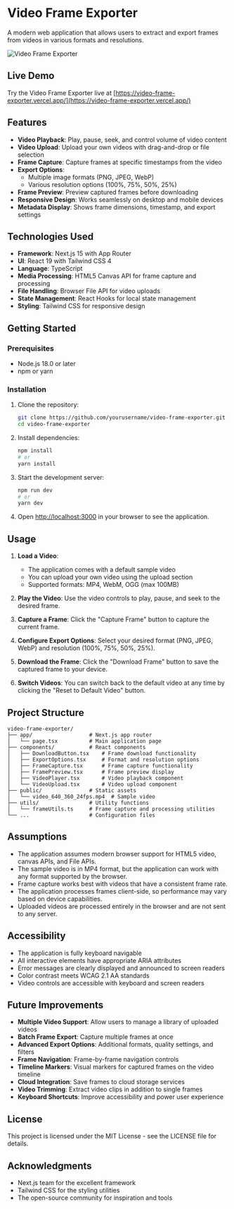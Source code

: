 # Video Frame Exporter

A modern web application that allows users to extract and export frames from videos in various formats and resolutions.

![Video Frame Exporter](https://placehold.co/600x400/333333/FFFFFF?text=Video+Frame+Exporter)

## Live Demo

Try the Video Frame Exporter live at [https://video-frame-exporter.vercel.app/](https://video-frame-exporter.vercel.app/)


## Features

- **Video Playback**: Play, pause, seek, and control volume of video content
- **Video Upload**: Upload your own videos with drag-and-drop or file selection
- **Frame Capture**: Capture frames at specific timestamps from the video
- **Export Options**: 
  - Multiple image formats (PNG, JPEG, WebP)
  - Various resolution options (100%, 75%, 50%, 25%)
- **Frame Preview**: Preview captured frames before downloading
- **Responsive Design**: Works seamlessly on desktop and mobile devices
- **Metadata Display**: Shows frame dimensions, timestamp, and export settings

## Technologies Used

- **Framework**: Next.js 15 with App Router
- **UI**: React 19 with Tailwind CSS 4
- **Language**: TypeScript
- **Media Processing**: HTML5 Canvas API for frame capture and processing
- **File Handling**: Browser File API for video uploads
- **State Management**: React Hooks for local state management
- **Styling**: Tailwind CSS for responsive design

## Getting Started

### Prerequisites

- Node.js 18.0 or later
- npm or yarn

### Installation

1. Clone the repository:
   ```bash
   git clone https://github.com/yourusername/video-frame-exporter.git
   cd video-frame-exporter
   ```

2. Install dependencies:
   ```bash
   npm install
   # or
   yarn install
   ```

3. Start the development server:
   ```bash
   npm run dev
   # or
   yarn dev
   ```

4. Open [http://localhost:3000](http://localhost:3000) in your browser to see the application.

## Usage

1. **Load a Video**: 
   - The application comes with a default sample video
   - You can upload your own video using the upload section
   - Supported formats: MP4, WebM, OGG (max 100MB)

2. **Play the Video**: Use the video controls to play, pause, and seek to the desired frame.

3. **Capture a Frame**: Click the "Capture Frame" button to capture the current frame.

4. **Configure Export Options**: Select your desired format (PNG, JPEG, WebP) and resolution (100%, 75%, 50%, 25%).

5. **Download the Frame**: Click the "Download Frame" button to save the captured frame to your device.

6. **Switch Videos**: You can switch back to the default video at any time by clicking the "Reset to Default Video" button.

## Project Structure

```
video-frame-exporter/
├── app/                  # Next.js app router
│   └── page.tsx          # Main application page
├── components/           # React components
│   ├── DownloadButton.tsx    # Frame download functionality
│   ├── ExportOptions.tsx     # Format and resolution options
│   ├── FrameCapture.tsx      # Frame capture functionality
│   ├── FramePreview.tsx      # Frame preview display
│   ├── VideoPlayer.tsx       # Video playback component
│   └── VideoUpload.tsx       # Video upload component
├── public/               # Static assets
│   └── video_640_360_24fps.mp4  # Sample video
├── utils/                # Utility functions
│   └── frameUtils.ts     # Frame capture and processing utilities
└── ...                   # Configuration files
```

## Assumptions

- The application assumes modern browser support for HTML5 video, canvas APIs, and File APIs.
- The sample video is in MP4 format, but the application can work with any format supported by the browser.
- Frame capture works best with videos that have a consistent frame rate.
- The application processes frames client-side, so performance may vary based on device capabilities.
- Uploaded videos are processed entirely in the browser and are not sent to any server.

## Accessibility

- The application is fully keyboard navigable
- All interactive elements have appropriate ARIA attributes
- Error messages are clearly displayed and announced to screen readers
- Color contrast meets WCAG 2.1 AA standards
- Video controls are accessible with keyboard and screen readers

## Future Improvements

- **Multiple Video Support**: Allow users to manage a library of uploaded videos
- **Batch Frame Export**: Capture multiple frames at once
- **Advanced Export Options**: Additional formats, quality settings, and filters
- **Frame Navigation**: Frame-by-frame navigation controls
- **Timeline Markers**: Visual markers for captured frames on the video timeline
- **Cloud Integration**: Save frames to cloud storage services
- **Video Trimming**: Extract video clips in addition to single frames
- **Keyboard Shortcuts**: Improve accessibility and power user experience

## License

This project is licensed under the MIT License - see the LICENSE file for details.

## Acknowledgments

- Next.js team for the excellent framework
- Tailwind CSS for the styling utilities
- The open-source community for inspiration and tools
